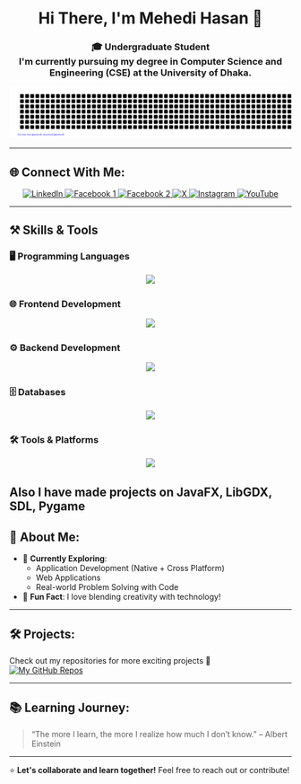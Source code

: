 <h1 align="center">Hi There, I'm Mehedi Hasan 👋</h1>

<h3 align="center">🎓 Undergraduate Student  <br>
I'm currently pursuing my degree in Computer Science and Engineering (CSE) at the <b>University of Dhaka</b>.</h3>

<div align="center">
  <img src="gitartwork.svg" alt="Mehedi Hasan GitArt" />
</div>

---

## 🌐 Connect With Me:

<p align="center">
  <a href="https://www.linkedin.com/in/mehedi-hasan-146a77307/">
    <img src="https://img.shields.io/badge/LinkedIn-0077B5?style=for-the-badge&logo=linkedin&logoColor=white" alt="LinkedIn" />
  </a>
  <a href="https://www.facebook.com/profile.php?id=100066649462473">
    <img src="https://img.shields.io/badge/Facebook-1877F2?style=for-the-badge&logo=facebook&logoColor=white" alt="Facebook 1" />
  </a>
  <a href="https://www.facebook.com/profile.php?id=100027011960450">
    <img src="https://img.shields.io/badge/Facebook-1877F2?style=for-the-badge&logo=facebook&logoColor=white" alt="Facebook 2" />
  </a>
  <a href="https://x.com/MehediHasa47803">
    <img src="https://img.shields.io/badge/X-000000?style=for-the-badge&logo=twitter&logoColor=white" alt="X" />
  </a>
  <a href="https://instagram.com/meh._.edii">
    <img src="https://img.shields.io/badge/Instagram-E4405F?style=for-the-badge&logo=instagram&logoColor=white" alt="Instagram" />
  </a>
  <a href="https://www.youtube.com/@MHmeHeDi_22">
    <img src="https://img.shields.io/badge/YouTube-FF0000?style=for-the-badge&logo=youtube&logoColor=white" alt="YouTube" />
  </a>
</p>

---

## ⚒️ Skills & Tools

### 🖥️ Programming Languages
<p align="center">
  <img src="https://skillicons.dev/icons?i=c,cpp,java,python,dart,kotlin,js" />
</p>

### 🌐 Frontend Development
<p align="center">
  <img src="https://skillicons.dev/icons?i=html,css,tailwind,react" />
</p>

### ⚙️ Backend Development
<p align="center">
  <img src="https://skillicons.dev/icons?i=fastapi,nodejs" />
</p>

### 🗄️ Databases
<p align="center">
  <img src="https://skillicons.dev/icons?i=mongodb,mysql,oracle,postgres" />
</p>

### 🛠️ Tools & Platforms
<p align="center">
  <img src="https://skillicons.dev/icons?i=linux,git,github" />
</p>

Also I have made projects on JavaFX, LibGDX, SDL, Pygame
---


## 🌱 About Me:

- 🔭 **Currently Exploring**:
  - Application Development (Native + Cross Platform)
  - Web Applications
  - Real-world Problem Solving with Code
- 🌟 **Fun Fact**: I love blending creativity with technology!

---


## 🛠️ Projects:

Check out my repositories for more exciting projects 🚀  
[![My GitHub Repos](https://img.shields.io/badge/My_Repositories-Click_Here-informational?style=for-the-badge&logo=github&logoColor=white&color=2bbc8a)](https://github.com/hasan-mehedii?tab=repositories)

---

## 📚 Learning Journey:

> “The more I learn, the more I realize how much I don’t know.” – Albert Einstein  

---

⭐ **Let's collaborate and learn together!** Feel free to reach out or contribute!  
